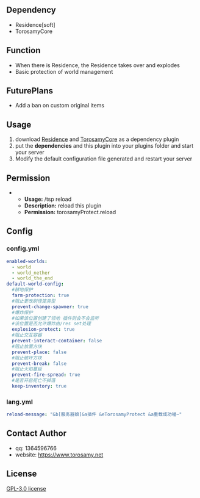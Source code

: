 ## Dependency
- Residence[soft]
- TorosamyCore
## Function
- When there is Residence, the Residence takes over and explodes
- Basic protection of world management
## FuturePlans
- Add a ban on custom original items
## Usage
1. download [Residence](https://www.zrips.net/residence/) and [TorosamyCore](https://github.com/ToroSamy/TorosamyCore) as a dependency plugin
2. put the **dependencies** and this plugin into your plugins folder and start your server
3. Modify the default configuration file generated and restart your server
## Permission
- - **Usage:** /tsp reload
  - **Description:** reload this plugin
  - **Permission:** torosamyProtect.reload


## Config

### config.yml
```yml
enabled-worlds:
  - world
  - world_nether
  - world_the_end
default-world-config:
  #耕地保护
  farm-protection: true
  #阻止更改刷怪笼类型
  prevent-change-spawner: true
  #爆炸保护
  #如果该位置创建了领地 插件则会不会监听
  #该位置是否允许爆炸由/res set处理
  explosion-protect: true
  #阻止交互容器
  prevent-interact-container: false
  #阻止放置方块
  prevent-place: false
  #阻止破坏方块
  prevent-break: false
  #阻止火焰蔓延
  prevent-fire-spread: true
  #是否开启死亡不掉落
  keep-inventory: true

```

### lang.yml
```yml
reload-message: "&b[服务器娘]&a插件 &eTorosamyProtect &a重载成功喵~"
```

## Contact Author

- qq: 1364596766
- website: https://www.torosamy.net

## License

[GPL-3.0 license](./LICENSE)
